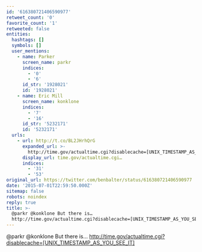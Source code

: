 ```yaml
---
id: '616380721406590977'
retweet_count: '0'
favorite_count: '1'
retweeted: false
entities:
  hashtags: []
  symbols: []
  user_mentions:
    - name: Parker
      screen_name: parkr
      indices:
        - '0'
        - '6'
      id_str: '1928021'
      id: '1928021'
    - name: Eric Mill
      screen_name: konklone
      indices:
        - '7'
        - '16'
      id_str: '5232171'
      id: '5232171'
  urls:
    - url: http://t.co/BL2JHrhQrG
      expanded_url: >-
        http://time.gov/actualtime.cgi?disablecache=[UNIX_TIMESTAMP_AS_YOU_SEE_IT
      display_url: time.gov/actualtime.cgi…
      indices:
        - '31'
        - '53'
original_url: https://twitter.com/benbalter/status/616380721406590977
date: '2015-07-01T22:59:50.000Z'
sitemap: false
robots: noindex
reply: true
title: >-
  @parkr @konklone But there is…
  http://time.gov/actualtime.cgi?disablecache=[UNIX_TIMESTAMP_AS_YOU_SE…
---
```


@parkr @konklone But there is… http://time.gov/actualtime.cgi?disablecache=[UNIX_TIMESTAMP_AS_YOU_SEE_IT]